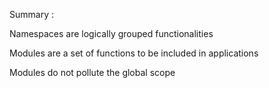 Summary :

Namespaces are logically grouped  functionalities

Modules are a set of functions to be included in applications

Modules do not pollute the global scope

